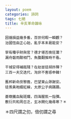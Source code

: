 ```yaml
---
layout: poem
categories: 詩詞
tags: 七絕
title: 辛亥革命雜咏
---
```

	因循損益幾多番，百世何暇一瞬觀？
	治國恆由正心始，亂乎本末曷能安？

	寧有種乎財與官？德才堪否挽狂瀾？
	漏舟磐雨酣相鬥，魚腹翻推時不看。

	干城安得補甌殘？在劫豈徒胡祚殫？
	三百一夫交迭代，洵非不害惑申韓!

	舊邦新命庶黎擔，巴望東山渺謝安。
	徒羨黃袍綴紅線，太原公子病蹣跚。

	蒼暾鐵血颭斑斕，四海腥氛一指彈。
	敷衍共和周召乏，玄冰開化幾尋寒？＊

＊四尺謂之仞，倍仞謂之尋
